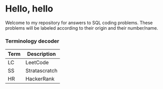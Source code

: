 # Hello, hello

Welcome to my repository for answers to SQL coding problems.
These problems will be labeled according to their origin and their number/name.


### Terminology decoder
| Term | Description |
| --- | ---|
| LC | LeetCode |
| SS | Stratascratch |
| HR | HackerRank |
